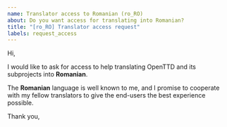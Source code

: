 ```yaml
---
name: Translator access to Romanian (ro_RO)
about: Do you want access for translating into Romanian?
title: "[ro_RO] Translator access request"
labels: request_access
---
```


<!-- translator: ro_RO -->
<!-- Please do not edit the header of this template. -->

Hi,

I would like to ask for access to help translating OpenTTD and its subprojects into **Romanian**.

The **Romanian** language is well known to me, and I promise to cooperate with my fellow translators to give the end-users the best experience possible.

<!-- Please do not edit the above message. Do feel free to add a personal note after this line. -->

Thank you,
